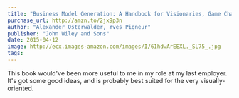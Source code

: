 ```yaml
---
title: "Business Model Generation: A Handbook for Visionaries, Game Changers, and Challengers"
purchase_url: http://amzn.to/2jx9p3n
author: "Alexander Osterwalder, Yves Pigneur"
publisher: "John Wiley and Sons"
date: 2015-04-12
image: http://ecx.images-amazon.com/images/I/61hdwArEEXL._SL75_.jpg
tags:
---
```


This book would've been more useful to me in my role at my last employer. It's
got some good ideas, and is probably best suited for the very visually-oriented.
